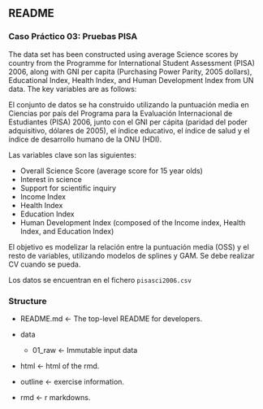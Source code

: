 ## README

### Caso Práctico 03: Pruebas PISA

The data set has been constructed using average Science scores by country from the Programme for International Student Assessment (PISA) 2006, along with GNI per capita (Purchasing Power Parity, 2005 dollars), Educational Index, Health Index, and Human Development Index from UN data. The key variables are as follows:

El conjunto de datos se ha construido utilizando la puntuación media en Ciencias por país del Programa para la Evaluación Internacional de Estudiantes (PISA) 2006, junto con el GNI per cápita (paridad del poder adquisitivo, dólares de 2005), el índice educativo, el índice de salud y el índice de desarrollo humano de la ONU (HDI).

Las variables clave son las siguientes:

- Overall Science Score (average score for 15 year olds)
- Interest in science
- Support for scientific inquiry
- Income Index
- Health Index
- Education Index
- Human Development Index (composed of the Income index, Health Index, and Education Index)

El objetivo es modelizar la relación entre la puntuación media (OSS) y el resto de variables, utilizando modelos de splines y GAM. Se debe realizar CV cuando se pueda.

Los datos se encuentran en el fichero `pisasci2006.csv`

### Structure

- README.md <- The top-level README for developers.

- data

	- 01_raw <- Immutable input data


- html <- html of the rmd.

- outline <- exercise information.

- rmd <- r markdowns.

